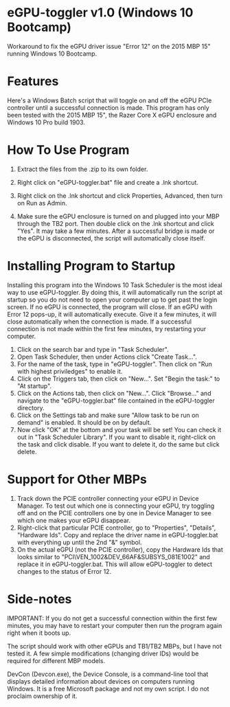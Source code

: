 # eGPU-toggler v1.0 (Windows 10 Bootcamp)
Workaround to fix the eGPU driver issue "Error 12" on the 2015 MBP 15" running Windows 10 Bootcamp.

# Features
Here's a Windows Batch script that will toggle on and off the eGPU PCIe controller until a successful connection is made.  This program has only been tested with the 2015 MBP 15", the Razer Core X eGPU enclosure and Windows 10 Pro build 1903.

# How To Use Program
1. Extract the files from the .zip to its own folder.

2. Right click on "eGPU-toggler.bat" file and create a .lnk shortcut.

3. Right click on the .lnk shortcut and click Properties, Advanced, then turn on Run as Admin.

4. Make sure the eGPU enclosure is turned on and plugged into your MBP through the TB2 port.  Then double click on the .lnk shortcut and click "Yes".  It may take a few minutes.  After a successful bridge is made or the eGPU is disconnected, the script will automatically close itself.

# Installing Program to Startup
Installing this program into the Windows 10 Task Scheduler is the most ideal way to use eGPU-toggler.  By doing this, it will automatically run the script at startup so you do not need to open your computer up to get past the login screen.  If no eGPU is connected, the program will close.  If an eGPU with Error 12 pops-up, it will automatically execute.  Give it a few minutes, it will close automatically when the connection is made.  If a successful connection is not made within the first few minutes, try restarting your computer.

1. Click on the search bar and type in "Task Scheduler".
2. Open Task Scheduler, then under Actions click "Create Task...".
3. For the name of the task, type in "eGPU-toggler".  Then click on "Run with highest priviledges" to enable it.
4. Click on the Triggers tab, then click on "New...".  Set "Begin the task:" to "At startup".
5. Click on the Actions tab, then click on "New...".  Click "Browse..." and navigate to the "eGPU-toggler.bat" file contained in the eGPU-toggler directory.
6. Click on the Settings tab and make sure "Allow task to be run on demand" is enabled.  It should be on by default.
7. Now click "OK" at the bottom and your task will be set!  You can check it out in "Task Scheduler Library".  If you want to disable it, right-click on the task and click disable.  If you want to delete it, do the same but click delete.

# Support for Other MBPs
1. Track down the PCIE controller connecting your eGPU in Device Manager.  To test out which one is connecting your eGPU, try toggling off and on the PCIE controllers one by one in Device Manager to see which one makes your eGPU disappear.
2. Right-click that particular PCIE controller, go to "Properties", "Details", "Hardware Ids".  Copy and replace the driver name in eGPU-toggler.bat with everything up until the 2nd "&" symbol.
3. On the actual eGPU (not the PCIE controller), copy the Hardware Ids that looks similar to "PCI\VEN_1002&DEV_66AF&SUBSYS_081E1002" and replace it in eGPU-toggler.bat. This will allow eGPU-toggler to detect changes to the status of Error 12.

# Side-notes
IMPORTANT: If you do not get a successful connection within the first few minutes, you may have to restart your computer then run the program again right when it boots up.

The script should work with other eGPUs and TB1/TB2 MBPs, but I have not tested it.  A few simple modifications (changing driver IDs) would be required for different MBP models.

DevCon (Devcon.exe), the Device Console, is a command-line tool that displays detailed information about devices on computers running Windows.  It is a free Microsoft package and not my own script. I do not proclaim ownership of it.
